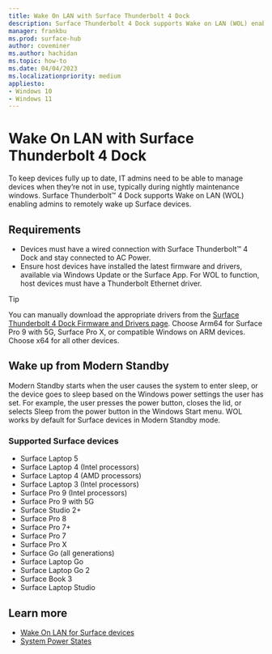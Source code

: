 ```yaml
---
title: Wake On LAN with Surface Thunderbolt 4 Dock
description: Surface Thunderbolt 4 Dock supports Wake on LAN (WOL) enabling admins to remotely wake up Surface devices.
manager: frankbu
ms.prod: surface-hub
author: coveminer
ms.author: hachidan
ms.topic: how-to
ms.date: 04/04/2023
ms.localizationpriority: medium
appliesto:
- Windows 10
- Windows 11
---
```


# Wake On LAN with Surface Thunderbolt 4 Dock

To keep devices fully up to date, IT admins need to be able to manage devices when they’re not in use, typically during nightly maintenance windows. Surface Thunderbolt™ 4 Dock supports Wake on LAN (WOL) enabling admins to remotely wake up Surface devices.

## Requirements

- Devices must have a wired connection with Surface Thunderbolt™ 4 Dock and stay connected to AC Power.
- Ensure host devices have installed the latest firmware and drivers, available via Windows Update or the Surface App. For WOL to function, host devices must have a Thunderbolt Ethernet driver.

> [!TIP]
> You can manually download the appropriate drivers from the [Surface Thunderbolt 4 Dock Firmware and Drivers page](https://www.microsoft.com/download/details.aspx?id=105115). Choose Arm64 for Surface Pro 9 with 5G, Surface Pro X, or compatible Windows on ARM devices. Choose x64 for all other devices.

## Wake up from Modern Standby

Modern Standby starts when the user causes the system to enter sleep, or the device goes to sleep based on the Windows power settings the user has set. For example, the user presses the power button, closes the lid, or selects Sleep from the power button in the Windows Start menu. WOL works by default for Surface devices in Modern Standby mode.

### Supported Surface devices

- Surface Laptop 5
- Surface Laptop 4 (Intel processors)
- Surface Laptop 4 (AMD processors)
- Surface Laptop 3 (Intel processors)
- Surface Pro 9 (Intel processors)
- Surface Pro 9 with 5G
- Surface Studio 2+
- Surface Pro 8
- Surface Pro 7+
- Surface Pro 7
- Surface Pro X
- Surface Go (all generations)
- Surface Laptop Go
- Surface Laptop Go 2
- Surface Book 3
- Surface Laptop Studio

## Learn more

- [Wake On LAN for Surface devices](wake-on-lan-for-surface-devices.md)
- [System Power States](/windows/win32/power/system-power-states)
